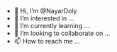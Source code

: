 - 👋 Hi, I’m @NayarDoly
- 👀 I’m interested in ...
- 🌱 I’m currently learning ...
- 💞️ I’m looking to collaborate on ...
- 📫 How to reach me ...

<!---
NayarDoly/NayarDoly is a ✨ special ✨ repository because its `README.md` (this file) appears on your GitHub profile.
You can click the Preview link to take a look at your changes.
--->
